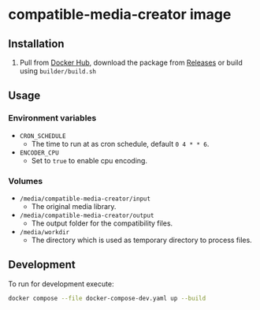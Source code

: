 # compatible-media-creator image

## Installation

1. Pull from [Docker Hub], download the package from [Releases] or build using `builder/build.sh`

## Usage

### Environment variables

- `CRON_SCHEDULE`
    - The time to run at as cron schedule, default `0 4 * * 6`.
- `ENCODER_CPU`
    - Set to `true` to enable cpu encoding.

### Volumes

-   `/media/compatible-media-creator/input`
    -   The original media library.
-   `/media/compatible-media-creator/output`
    -   The output folder for the compatibility files.
- `/media/workdir`
    - The directory which is used as temporary directory to process files.

## Development

To run for development execute:

```bash
docker compose --file docker-compose-dev.yaml up --build
```

[base image]: https://github.com/mbT-Infrastructure/docker-base
[Docker Hub]: https://hub.docker.com/r/madebytimo/media-compatibility-creator
[Releases]: https://github.com/madebytimo/docker-media-compatibility-creator/releases

